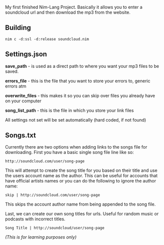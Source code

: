 My first finished Nim-Lang Project.  Basically it allows you to enter a 
soundcloud url and then download the mp3 from the website.  

Building
-------------
```
nim c -d:ssl -d:release soundcloud.nim
```

Settings.json
-------------

**save_path** - is used as a direct path to where you want your mp3 files to be saved.

**errors_file** - this is the file that you want to store your errors to, generic errors atm

**overwrite_files** - this makes it so you can skip over files you already have on your computer

**song\_list\_path** - this is the file in which you store your link files

All settings not set will be set automatically (hard coded, if not found)

Songs.txt
---------------

Currently there are two options when adding links to the songs file for downloading. First
you have a basic single song file line like so:

```
http://soundcloud.com/user/song-page
```

This will attempt to create the song title for you based on their title and use the users
account name as the author.  This can be useful for accounts that have official artists names
or you can do the following to ignore the author name:

```
skip | http://soundcloud.com/user/song-page
```

This skips the account author name from being appended to the song file.

Last, we can create our own song titles for urls.  Useful for random music or podcasts with
incorrect titles.

```
Song Title | http://soundcloud/user/song-page
```

_(This is for learning purposes only)_